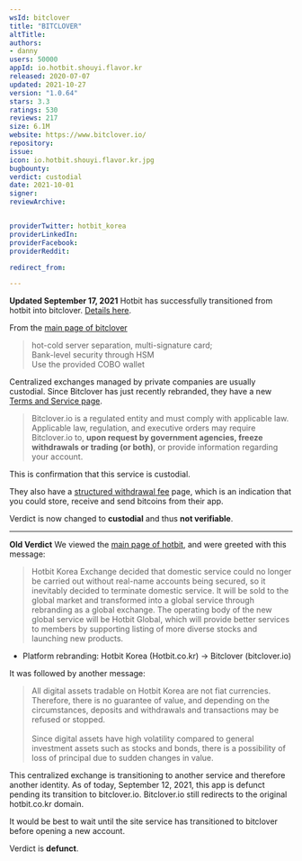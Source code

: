 ```yaml
---
wsId: bitclover
title: "BITCLOVER"
altTitle: 
authors:
- danny
users: 50000
appId: io.hotbit.shouyi.flavor.kr
released: 2020-07-07
updated: 2021-10-27
version: "1.0.64"
stars: 3.3
ratings: 530
reviews: 217
size: 6.1M
website: https://www.bitclover.io/
repository: 
issue: 
icon: io.hotbit.shouyi.flavor.kr.jpg
bugbounty: 
verdict: custodial
date: 2021-10-01
signer: 
reviewArchive:


providerTwitter: hotbit_korea
providerLinkedIn: 
providerFacebook: 
providerReddit: 

redirect_from:

---
```



**Updated September 17, 2021**
Hotbit has successfully transitioned from hotbit into bitclover. [Details here](https://bitclover.zendesk.com/hc/en-us/articles/4406561078553-Rebranding-from-Hotbit-Korea-to-BITCLOVER).

From the [main page of bitclover](https://www.bitclover.io/)

> hot-cold server separation, multi-signature card;<br>
Bank-level security through HSM<br>
Use the provided COBO wallet

Centralized exchanges managed by private companies are usually custodial. Since Bitclover has just recently rebranded, they have a new [Terms and Service page](https://bitclover.zendesk.com/hc/en-us/articles/4406210263577).

> Bitclover.io is a regulated entity and must comply with applicable law. Applicable law, regulation, and executive orders may require Bitclover.io to, **upon request by government agencies, freeze withdrawals or trading (or both)**, or provide information regarding your account.

This is confirmation that this service is custodial.

They also have a [structured withdrawal fee](https://bitclover.zendesk.com/hc/en-us/articles/4406153545625-Fees) page, which is an indication that you could store, receive and send bitcoins from their app.

Verdict is now changed to **custodial** and thus **not verifiable**.
_____
**Old Verdict**
We viewed the [main page of hotbit](https://www.hotbit.co.kr/), and were greeted with this message:

>Hotbit Korea Exchange decided that domestic service could no longer be carried out without real-name accounts being secured, so it inevitably decided to terminate domestic service. It will be sold to the global market and transformed into a global service through rebranding as a global exchange. The operating body of the new global service will be Hotbit Global, which will provide better services to members by supporting listing of more diverse stocks and launching new products.<br>
-  Platform rebranding: Hotbit Korea (Hotbit.co.kr) -> Bitclover (bitclover.io)

It was followed by another message:

> All digital assets tradable on Hotbit Korea are not fiat currencies. Therefore, there is no guarantee of value, and depending on the circumstances, deposits and withdrawals and transactions may be refused or stopped.<br><br>
Since digital assets have high volatility compared to general investment assets such as stocks and bonds, there is a possibility of loss of principal due to sudden changes in value.

This centralized exchange is transitioning to another service and therefore another identity. As of today, September 12, 2021, this app is defunct pending its transition to bitclover.io. Bitclover.io still redirects to the original hotbit.co.kr domain. 

It would be best to wait until the site service has transitioned to bitclover before opening a new account. 

Verdict is **defunct**.
